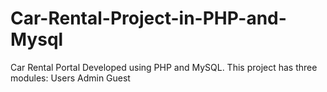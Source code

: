 # Car-Rental-Project-in-PHP-and-Mysql
Car Rental Portal Developed using PHP and MySQL.  This project has three modules:  Users Admin Guest
